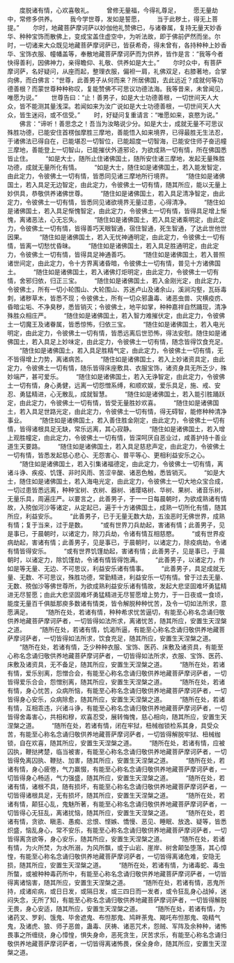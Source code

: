 <!-- { "loadSidebar": true } -->
　　度脱诸有情，心欢喜敬礼。
　　曾修无量福，今得礼尊足，
　　愿无量劫中，常修多供养。
　　我今学世尊，发如是誓愿，
　　当于此秽土，得无上菩提。”
　　尔时，地藏菩萨摩诃萨以妙伽他礼赞佛已，与诸眷属，复持无量天妙香华、种种宝饰而散佛上，变成宝盖住虚空中，为听法故，即于佛前俨然而坐。尔时，一切诸来大众既见地藏菩萨摩诃萨已，皆获希奇，得未曾有，各持种种上妙香华、宝饰衣服、幢幡盖等，奉散地藏菩萨摩诃萨而为供养，皆作是言：“我等今者快得善利，因佛神力，亲得瞻仰、礼敬、供养如是大士。”
　　尔时众中，有菩萨摩诃萨，名好疑问，从座而起，整理衣服，偏袒一肩，礼佛双足，右膝著地，合掌向佛，而白佛言：“世尊，此善男子从何而来？所居佛国，去此远近？成就何等功德善根？而蒙世尊种种称叹，复能赞佛不可思议功德法海。我等昔来，未曾闻见，唯愿为说。”
　　世尊告曰：“止！善男子，如是大士功德善根，一切世间天人大众，皆不能测其量浅深。若闻如来为汝广说如是大士功德善根，一切世间天人大众，皆生迷闷，或不信受。”
　　时，好疑问复重请言：“唯愿如来，哀愍为说。”
　　佛言：“谛听！善思念之！吾当为汝略说少分。如是大士，成就无量不可思议殊胜功德，已能安住首楞伽摩胜三摩地，善能悟入如来境界，已得最胜无生法忍，于诸佛法已得自在，已能堪忍一切智位，已能超度一切智海，已能安住师子奋迅幢三摩地，善能登上一切智山，已能摧伏外道邪论，为欲成熟一切有情，所在佛国悉皆止住。
　　“如是大士，随所止住诸佛国土，随所安住诸三摩地，发起无量殊胜功德，成就无量所化有情。
　　“如是大士，随住如是诸佛国土，若入能发智定，由此定力，令彼佛土一切有情，皆悉同见诸三摩地所行境界。
　　“随住如是诸佛国土，若入具足无边智定，由此定力，令彼佛土一切有情，随其所应，能以无量上妙供具，恭敬供养诸佛世尊。
　　“随住如是诸佛国土，若入具足清净智定，由此定力，令彼佛土一切有情，皆悉同见诸欲境界无量过患，心得清净。
　　“随住如是诸佛国土，若入具足惭愧智定，由此定力，令彼佛土一切有情，皆得具足增上惭愧，离诸恶法，心无忘失。
　　“随住如是诸佛国土，若入具足诸乘明定，由此定力，令彼佛土一切有情，皆得善巧天眼智通，宿住智通，死生智通，了达此世他世因果。
　　“随住如是诸佛国土，若入无忧神通明定，由此定力，令彼佛土一切有情，皆离一切愁忧昏昧。
　　“随住如是诸佛国土，若入具足胜通明定，由此定力，令彼佛土一切有情，皆得具足神通善巧。
　　“随住如是诸佛国土，若入普照诸世间定，由此定力，令十方界离诸昏暗，令彼佛土一切有情，普见十方诸佛国土。
　　“随住如是诸佛国土，若入诸佛灯炬明定，由此定力，令彼佛土一切有情，舍邪归依，归正三宝。
　　“随住如是诸佛国土，若入金刚光定，由此定力，令彼佛土，所有一切小轮围山、大轮围山、苏迷卢山及诸余山，溪涧沟壑，瓦砾毒刺，诸秽草木，皆悉不现；令彼佛土，所有一切众邪蛊毒、诸恶虫兽、灾横疫疠、昏暗尘垢、不净臭秽，悉皆销灭；令彼佛土，地平如掌，种种嘉祥自然踊现，清净殊胜众相庄严。
　　“随住如是诸佛国土，若入智力难摧伏定，由此定力，令彼佛土一切魔王及诸眷属，皆悉惊怖，归依三宝。
　　“随住如是诸佛国土，若入电光明定，由此定力，令彼佛土一切有情，皆悉远离后世恐怖，得法安慰。随住如是诸佛国土，若入具足上妙味定，由此定力，令彼佛土一切有情，随念皆得饮食充足。
　　“随住如是诸佛国土，若入具足胜精气定，由此定力，令彼佛土一切有情，无不皆得增上力势，离诸病苦。
　　“随住如是诸佛国土，若入上妙诸资具定，由此定力，令彼佛土一切有情，随乐皆得床座敷具、衣服宝饰，诸资身具无所乏少，殊妙端严，甚可爱乐。
　　“随住如是诸佛国土，若入无诤智定，由此定力，令彼佛土一切有情，身心勇健，远离一切怨憎系缚，和顺欢娱，爱乐具足，施、戒、安忍、勇猛精进，心无散乱，成就智慧。
　　“随住如是诸佛国土，若入能引胜踊跃定，由此定力，令彼佛土一切有情，皆受无量胜妙欢喜。
　　“随住如是诸佛国土，若入具足世路光定，由此定力，令彼佛土一切有情，得无碍智，能修种种清净事业。
　　“随住如是诸佛国土，若入善住胜金刚定，由此定力，令彼佛土一切有情，皆得诸根具足无缺，常乐远离，其心寂静。
　　“随住如是诸佛国土，若入增上观胜幢定，由此定力，令彼佛土一切有情，皆深呵厌自恶业过，咸善护持十善业道生天要路。
　　“随住如是诸佛国土，若入具足慈悲声定，由此定力，令彼佛土一切有情，皆悉发起慈心悲心、无怨害心、普平等心、更相利益安乐之心。
　　“随住如是诸佛国土，若入引集诸福德定，由此定力，令彼佛土一切有情，离诸斗诤、疾疫、饥馑、非时风雨、苦涩辛酸、诸恶色触，悉皆销灭。
　　“如是大士，随住如是诸佛国土，若入海电光定，由此定力，令彼佛土一切大地众宝合成，一切过患皆悉远离，种种宝树、衣树、器树、诸璎珞树、华树、果树、诸音乐树，无量乐具，周遍庄严。以要言之，此善男子，于一一日每晨朝时，为欲成熟诸有情故，入殑伽河沙等诸定，从定起已，遍于十方诸佛国土，成熟一切所化有情，随其所应，利益安乐。
　　“此善男子，已于无量无数大劫，五浊恶时无佛世界，成熟有情；复于当来，过于是数。
　　“或有世界刀兵劫起，害诸有情；此善男子，见是事已，于晨朝时，以诸定力，除刀兵劫，令诸有情互相慈愍。
　　“或有世界疫病劫起，害诸有情；此善男子，见是事已，于晨朝时，以诸定力，除疫病劫，令诸有情皆得安乐。
　　“或有世界饥馑劫起，害诸有情；此善男子，见是事已，于晨朝时，以诸定力，除饥馑劫，令诸有情皆得饱满。
　　“此善男子，以诸定力，作如是等无量、无边、不可思议，利益安乐诸有情事。
　　“此善男子，具足成就无量、无数、不可思议，殊胜功德，常勤精进，利益安乐一切有情。曾于过去无量、无数、殑伽沙等佛世尊所，为欲成熟利益安乐诸有情故，发起大悲坚固难坏勇猛精进无尽誓愿；由此大悲坚固难坏勇猛精进无尽誓愿增上势力，于一日夜或一食顷，能度无量百千俱胝那庾多数诸有情类，皆令解脱种种忧苦，及令一切如法所求，意愿满足。
　　“随所在处，若诸有情，种种希求忧苦逼切，有能至心称名念诵归敬供养地藏菩萨摩诃萨者，一切皆得如法所求，离诸忧苦，随其所应，安置生天涅槃之道。
　　“随所在处，若诸有情，饥渴所逼，有能至心称名念诵归敬供养地藏菩萨摩诃萨者，一切皆得如法所求，饮食充足，随其所应，安置生天涅槃之道。
　　“随所在处，若诸有情，乏少种种衣服、宝饰、医药、床敷及诸资具，有能至心称名念诵归敬供养地藏菩萨摩诃萨者，一切皆得如法所求，衣服、宝饰、医药、床敷及诸资具，无不备足，随其所应，安置生天涅槃之道。
　　“随所在处，若诸有情，爱乐别离，怨憎合会，有能至心称名念诵归敬供养地藏菩萨摩诃萨者，一切皆得爱乐合会，怨憎别离，随其所应，安置生天涅槃之道。
　　“随所在处，若诸有情，身心忧苦，众病所恼，有能至心称名念诵归敬供养地藏菩萨摩诃萨者，一切皆得身心安乐，众病除愈，随其所应，安置生天涅槃之道。
　　“随所在处，若诸有情，互相乖违，兴诸斗诤，有能至心称名念诵归敬供养地藏菩萨摩诃萨者，一切皆得舍毒害心，共相和穆，欢喜忍受，展转悔愧，慈心相向，随其所应，安置生天涅槃之道。
　　“随所在处，若诸有情，闭在牢狱，杻械枷锁检系其身，具受众苦，有能至心称名念诵归敬供养地藏菩萨摩诃萨者，一切皆得解脱牢狱、杻械枷锁，自在欢喜，随其所应，安置生天涅槃之道。
　　“随所在处，若诸有情，应被囚执，鞭挞拷楚，临当被害，有能至心称名念诵归敬供养地藏菩萨摩诃萨者，一切皆得免离囚执、鞭挞、加害，随其所应，安置生天涅槃之道。
　　“随所在处，若诸有情，身心疲倦，气力羸惙，有能至心称名念诵归敬供养地藏菩萨摩诃萨者，一切皆得身心畅适，气力强盛，随其所应，安置生天涅槃之道。
　　“随所在处，若诸有情，诸根不具，随有损坏，有能至心称名念诵归敬供养地藏菩萨摩诃萨者，一切皆得诸根具足，无有损坏，随其所应，安置生天涅槃之道。
　　“随所在处，若诸有情，颠狂心乱，鬼魅所著，有能至心称名念诵归敬供养地藏菩萨摩诃萨者，一切皆得心无狂乱，离诸扰恼，随其所应，安置生天涅槃之道。
　　“随所在处，若诸有情，贪欲、瞋恚、愚痴、忿恨、悭嫉、憍慢、恶见、睡眠、放逸、疑等，皆悉炽盛，恼乱身心，常不安乐，有能至心称名念诵归敬供养地藏菩萨摩诃萨者，一切皆得离贪欲等，身心安乐，随其所应，安置生天涅槃之道。
　　“随所在处，若诸有情，为火所焚，为水所溺，为风所飘，或于山岩、崖岸、树舍颠坠堕落，其心慞惶，有能至心称名念诵归敬供养地藏菩萨摩诃萨者，一切皆得离诸危难，安隐无损，随其所应，安置生天涅槃之道。
　　“随所在处，若诸有情，为诸毒蛇、毒虫所螫，或被种种毒药所中，有能至心称名念诵归敬供养地藏菩萨摩诃萨者，一切皆得离诸恼害，随其所应，安置生天涅槃之道。
　　“随所在处，若诸有情，恶鬼所持，成诸疟病，或日日发，或隔日发，或三四日而一发者，或令狂乱身心战掉，迷闷失念，无所了知，有能至心称名念诵归敬供养地藏菩萨摩诃萨者，一切皆得解脱无畏，身心安适，随其所应，安置生天涅槃之道。
　　“随所在处，若诸有情，为诸药叉、罗刹、饿鬼、毕舍遮鬼、布怛那鬼、鸠畔荼鬼、羯吒布怛那鬼、吸精气鬼，及诸虎、狼、师子恶兽，蛊毒、厌祷、诸恶咒术，怨贼、军阵及余种种，诸怖畏事之所缠绕，身心慞惶，惧失身命，恶死贪生，厌苦求乐，有能至心称名念诵归敬供养地藏菩萨摩诃萨者，一切皆得离诸怖畏，保全身命，随其所应，安置生天涅槃之道。

